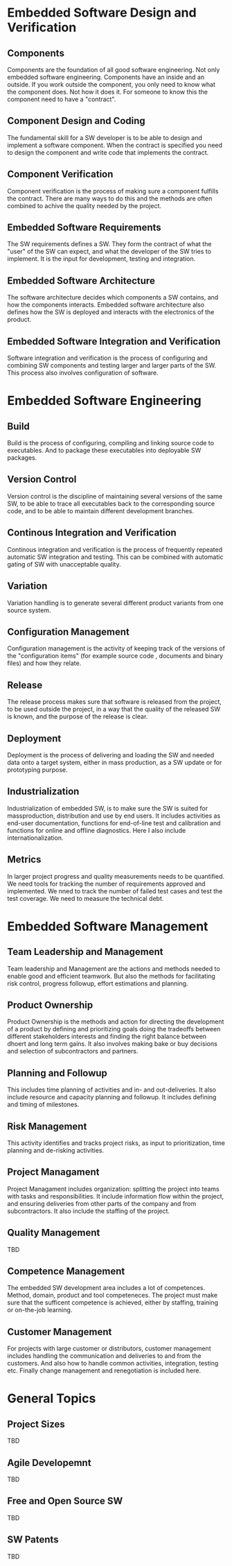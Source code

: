 <!DOCTYPE html>
<html>
<head>
<title>Embedded Software Engineering</title>
		<link rel="stylesheet" href="swe.css">
</head>
<body>
<div class="esepart greenborder">
    <div class="eseparthead">
        <h1>Embedded Software Design and Verification</h1>
    </div>
    <div class="esepartbody">
        <div class="esechapter green">
            <h2>Components</h2>
            <p>
                Components are the foundation of all good software
                engineering. Not only embedded software engineering.
                Components have an inside and an outside. If you work 
                outside the component, you only need to know what the
                component does. Not how it does it. For someone to
                know this the component need to have a "contract".
            </p>            
        </div>
        <div class="esechapter green">
            <h2>Component Design and Coding</h2>
            <p>
                The fundamental skill for a SW developer is to be able to
                design and implement a software component. When the contract 
                is specified you need to design the component and 
                write code that implements the contract. 
            </p>            
        </div>
        <div class="esechapter green">
            <h2>Component Verification</h2>
            <p>
                Component verification is the process of making sure a
                component fulfills the contract. There are many ways to do this
                and the methods are often combined to achive the quality needed
                by the project.
            </p>            
        </div>
        <div class="esechapter green">
            <h2>Embedded Software Requirements</h2>
            <p>
                The SW requirements defines a SW. They form the contract 
                of what the "user" of the SW can expect, and what the 
                developer of the SW tries to implement. It is the input 
                for development, testing and integration.
            </p>            
        </div>
        <div class="esechapter green">
            <h2>Embedded Software Architecture</h2>
            <p>
                The software architecture decides which components a SW
                contains, and how the components interacts. Embedded 
                software architecture also defines how the SW is deployed
                and interacts with the electronics of the product.
            </p>            
        </div>
        <div class="esechapter green">
            <h2>Embedded Software Integration and Verification</h2>
            <p>
                Software integration and verification is the process of
                configuring and combining SW components and testing 
                larger and larger parts of the SW. This process also
                involves configuration of software.
            </p>            
        </div>
    </div>
</div>

<div class="esepart redborder">
    <div class="eseparthead">
        <h1>Embedded Software Engineering</h1>
    </div>
    <div class="esepartbody">
        <div class="esechapter red">
            <h2>Build</h2>
            <p>
                Build is the process of configuring, compiling and
                linking  source  code to executables. And to package
                these executables into deployable SW packages. 
            </p>            
        </div> 
        <div class="esechapter red">
            <h2>Version Control</h2>
            <p>
                Version control is the discipline of maintaining several
                versions of the same SW, to be able to trace all 
                executables back to the corresponding source code, and to
                be able to maintain different development branches.
            </p>            
        </div> 
        <div class="esechapter red">
            <h2>Continous Integration and Verification</h2>
            <p>
                Continous integration and verification is the process of 
                frequently repeated automatic SW integration and testing.
                This can be combined with automatic gating of SW with
                unacceptable quality.
            </p>            
        </div>
        <div class="esechapter red">
            <h2>Variation</h2>
            <p>
               Variation handling is to generate several different 
               product variants from one source system.
            </p>            
        </div>
        <div class="esechapter red">
            <h2>Configuration Management</h2>
            <p>
                Configuration management is the activity of keeping track
                of the versions of the "configuration items" (for example source code
                , documents and binary files) and how they relate.
            </p>            
        </div>
        <div class="esechapter red">
            <h2>Release</h2>
            <p>
                The release process makes sure that software is released
                from the project, to be used outside the project, in a 
                way that the quality of the released SW is known, and the purpose
                of the release is clear.
            </p>            
        </div>
        <div class="esechapter red">
            <h2>Deployment</h2>
            <p>
                Deployment is the process of delivering and loading the SW
                and needed data onto a target system, either in mass production,
                as a SW update or for prototyping purpose.
            </p>            
        </div>        
        <div class="esechapter red">
            <h2>Industrialization</h2>
            <p>
                Industrialization of embedded SW, is to make sure the SW
                is suited for massproduction, distribution and use by end users.
                It includes activities as end-user documentation, functions
                for end-of-line test and calibration and functions for online
                and offline diagnostics. Here I also include internationalization.
            </p>            
        </div>
        <div class="esechapter red">
            <h2>Metrics</h2>
            <p>
                In larger project progress and quality measurements needs 
                to be quantified. We need tools for tracking the number of 
                requirements approved and implemented. We nned to track the
                number of failed test cases and test the test coverage. 
                We need to measure the technical debt. 
            </p>            
        </div>
    </div>
</div>

<div class="esepart blueborder">
    <div class="eseparthead">
        <h1>Embedded Software Management</h1>
    </div>
    <div class="esepartbody">
        <div class="esechapter blue">
            <h2>Team Leadership and Management</h2>
            <p>
                Team leadership and Management are the actions and 
                methods needed to enable good and efficient teamwork. 
                But also the methods
                for facilitating risk control, progress followup,
                effort estimations and planning.
            </p>            
        </div>
        <div class="esechapter blue">
            <h2>Product Ownership</h2>
            <p>
                Product Ownership is the methods and action for directing
                the development of a product by defining and prioritizing
                goals doing the
                tradeoffs between different stakeholders interests and
                 finding the right balance between dhoert and long term 
                 gains. It also involves making bake or buy decisions and 
                 selection of subcontractors and partners.
            </p>            
        </div>
        <div class="esechapter blue">
            <h2>Planning and Followup</h2>
            <p>
               This includes time planning of activities and in- and 
               out-deliveries. It also include resource and capacity 
               planning and followup. It includes defining and timing
               of milestones.
            </p>            
        </div>
        <div class="esechapter blue">
            <h2>Risk Management</h2>
            <p>
               This activity identifies and tracks project risks, as input
               to prioritization, time planning and de-risking activities.
            </p>            
        </div>
        <div class="esechapter blue">
            <h2>Project Managament</h2>
            <p>
                Project Managament includes organization: splitting the 
                project into teams with tasks and responsibilities. It
                include information flow within the project, and ensuring
                deliveries from other parts of the company and from 
                subcontractors. It also include the staffing of the project.
            </p>            
        </div>
        <div class="esechapter blue">
            <h2>Quality Management</h2>
            <p>
                TBD
            </p>            
        </div>
        <div class="esechapter blue">
            <h2>Competence Management</h2>
            <p>
                The embedded SW development area includes a lot of 
                competences. Method, domain, product and tool competeneces.
                The project must make sure that the sufficent competence is
                achieved, either by staffing, training or on-the-job learning.
        </div>        
        <div class="esechapter blue">
            <h2>Customer Management</h2>
            <p>
                For projects with large customer or distributors, 
                customer management includes handling the communication
                and deliveries to and from the customers. And also how
                to handle common activities, integration, testing etc. 
                Finally change management and renegotiation is included 
                here.
            </p>            
        </div>
    </div>
</div>

<div class="esepart yellowborder">
    <div class="eseparthead">
        <h1>General Topics</h1>
    </div>
    <div class="esepartbody">
        <div class="esechapter yellow">
            <h2>Project Sizes</h2>
            <p>
                TBD
            </p>            
        </div>
        <div class="esechapter yellow">
            <h2>Agile Developemnt</h2>
            <p>
                TBD
            </p>            
        </div>
        <div class="esechapter yellow">
            <h2>Free and Open Source SW</h2>
            <p>
                TBD
            </p>            
        </div>
        <div class="esechapter yellow">
            <h2>SW Patents</h2>
            <p>
                TBD
            </p>            
        </div>
    </div>
</div>

</body>
</html>
